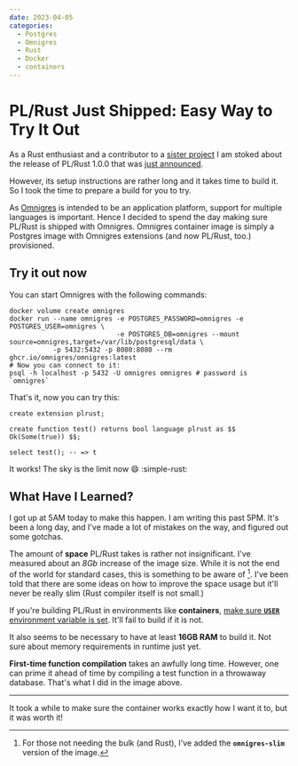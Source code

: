 ```yaml
---
date: 2023-04-05
categories:
  - Postgres
  - Omnigres
  - Rust
  - Docker
  - containers
---
```


# PL/Rust Just Shipped: Easy Way to Try It Out

As a Rust enthusiast and a contributor to a [sister
project](https://github.com/tcdi/pgx) I am stoked about the release of PL/Rust
1.0.0 that was [just announced](https://github.com/tcdi/plrust/releases/tag/v1.0.0).

However, its setup instructions are rather long and it takes time to build it. So I
took the time to prepare a build for you to try.

<!-- more -->

As [Omnigres](https://github.com/omnigres/omnigres) is intended to be an
application platform, support for multiple languages is important. Hence I
decided to spend the day making sure PL/Rust is shipped with Omnigres. Omnigres
container image is simply a Postgres image with Omnigres extensions (and now
PL/Rust, too.) provisioned.


## Try it out now

You can start Omnigres with the following commands:

```psql
docker volume create omnigres
docker run --name omnigres -e POSTGRES_PASSWORD=omnigres -e POSTGRES_USER=omnigres \
                           -e POSTGRES_DB=omnigres --mount source=omnigres,target=/var/lib/postgresql/data \
           -p 5432:5432 -p 8080:8080 --rm ghcr.io/omnigres/omnigres:latest
# Now you can connect to it:
psql -h localhost -p 5432 -U omnigres omnigres # password is `omnigres`
```

That's it, now you can try this:

```postgresql
create extension plrust;

create function test() returns bool language plrust as $$ Ok(Some(true)) $$;

select test(); -- => t
```

It works! The sky is the limit now :smile: :simple-rust:


## What Have I Learned? 

I got up at 5AM today to make this happen. I am writing this past 5PM. It's been a long day, and I've made a lot of mistakes
on the way, and figured out some gotchas.

The amount of __space__ PL/Rust takes is rather not insignificant. I've measured about an _8Gb_ increase of the image size. While
it is not the end of the world for standard cases, this is something to be aware of [^1]. I've been told that there are some ideas on how
to improve the space usage but it'll never be really slim (Rust compiler itself is not small.)

If you're building PL/Rust in environments like __containers__, [make sure __`USER`__ environment variable is set](https://github.com/tcdi/plrust/issues/278).
It'll fail to build if it is not.

It also seems to be necessary to have at least __16GB RAM__ to build it. Not sure about memory requirements in runtime just yet.

__First-time function compilation__ takes an awfully long time. However, one can prime it ahead of time by compiling a test function in a throwaway database.
That's what I did in the image above.

---

It took a while to make sure the container works exactly how I want it to, but it was worth it!

[^1]:
    For those not needing the bulk (and Rust), I've added the __`omnigres-slim`__ version of the image. 
